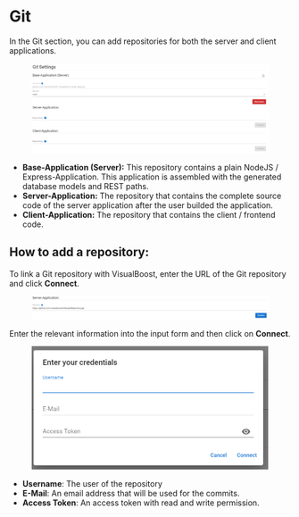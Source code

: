 # Git

In the Git section, you can add repositories for both the server and client applications.

<figure><img src="../../.gitbook/assets/image.png" alt=""><figcaption></figcaption></figure>

* **Base-Application (Server):** This repository contains a plain NodeJS / Express-Application. This application is assembled with the generated database models and REST paths.&#x20;
* **Server-Application:** The repository that contains the complete source code of the server application after the user builded the application.
* **Client-Application:** The repository that contains the client / frontend code.



## How to add a repository:

To link a Git repository with VisualBoost, enter the URL of the Git repository and click **Connect**.

<figure><img src="../../.gitbook/assets/image (1).png" alt=""><figcaption></figcaption></figure>

Enter the relevant information into the input form and then click on **Connect**.

<figure><img src="../../.gitbook/assets/image (2).png" alt=""><figcaption></figcaption></figure>

* **Username**: The user of the repository
* **E-Mail**: An email address that will be used for the commits.
* **Access Token**: An access token with read and write permission.
